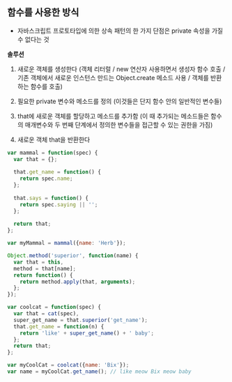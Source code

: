 ## 함수를 사용한 방식

* 자바스크립트 프로토타입에 의한 상속 패턴의 한 가지 단점은 private 속성을 가질 수 없다는 것

**솔루션**

1. 새로운 객체를 생성한다 (객체 리터럴 / new 연산자 사용하면서 생성자 함수 호출 / 기존 객체에서 새로운 인스턴스 만드는 Object.create 메소드 사용 / 객체를 반환하는 함수를 호출)

2. 필요한 private 변수와 메소드를 정의 (이것들은 단지 함수 안의 일반적인 변수들)

3. that에 새로운 객체를 할당하고 메소드를 추가함 (이 때 추가되는 메소드들은 함수의 매개변수와 두 번째 단계에서 정의한 변수들을 접근할 수 있는 권한을 가짐)

4. 새로운 객체 that을 반환한다


```javascript
var mammal = function(spec) {
  var that = {};
  
  that.get_name = function() {
    return spec.name;
  };
  
  that.says = function() {
    return spec.saying || '';
  };
  
  return that;
};

var myMammal = mammal({name: 'Herb'});

Object.method('superior', function(name) {
  var that = this,
  method = that[name];
  return function() {
    return method.apply(that, arguments);
  };
});

var coolcat = function(spec) {
  var that = cat(spec),
  super_get_name = that.superior('get_name');
  that.get_name = function(n) {
    return 'like' + super_get_name() + ' baby';
  };
  return that;
};

var myCoolCat = coolcat({name: 'Bix'});
var name = myCoolCat.get_name(); // like meow Bix meow baby
```

